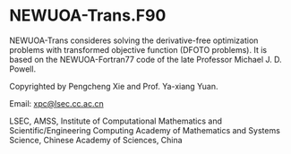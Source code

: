 # NEWUOA-Trans.F90

NEWUOA-Trans consideres solving the derivative-free optimization problems with transformed objective function (DFOTO problems). It is based on the NEWUOA-Fortran77 code of the late Professor Michael J. D. Powell.

Copyrighted by Pengcheng Xie and Prof. Ya-xiang Yuan.

Email: xpc@lsec.cc.ac.cn

LSEC, AMSS, Institute of Computational Mathematics and Scientific/Engineering Computing Academy of Mathematics and Systems Science, Chinese Academy of Sciences, China
